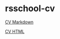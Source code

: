 # rsschool-cv

[CV Markdown](https://ninikitin.github.io/rsschool-cv/cv)

[CV HTML](https://ninikitin.github.io/rsschool-cv/)
